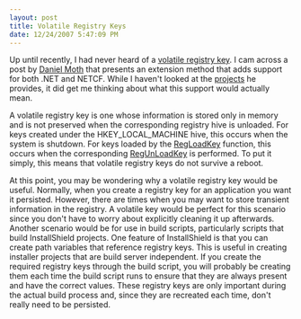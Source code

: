 ```yaml
---
layout: post
title: Volatile Registry Keys
date: 12/24/2007 5:47:09 PM
---
```


Up until recently, I had never heard of a [volatile registry key](http://msdn2.microsoft.com/en-gb/library/ms891450.aspx). I cam across a post by [Daniel Moth](http://www.danielmoth.com/Blog/2007/12/volatile-registrykey.html) that presents an extension method that adds support for both .NET and NETCF. While I haven't looked at the [projects](http://www.danielmoth.com/Blog/VolatileRegSolution.zip) he provides, it did get me thinking about what this support would actually mean.

A volatile registry key is one whose information is stored only in memory and is not preserved when the corresponding registry hive is unloaded. For keys created under the HKEY_LOCAL_MACHINE hive, this occurs when the system is shutdown. For keys loaded by the [RegLoadKey](http://msdn2.microsoft.com/en-gb/library/ms724889(VS.85).aspx) function, this occurs when the corresponding [RegUnLoadKey](http://msdn2.microsoft.com/en-gb/library/ms724924(VS.85).aspx) is performed. To put it simply, this means that volatile registry keys do not survive a reboot.

At this point, you may be wondering why a volatile registry key would be useful. Normally, when you create a registry key for an application you want it persisted. However, there are times when you may want to store transient information in the registry. A volatile key would be perfect for this scenario since you don't have to worry about explicitly cleaning it up afterwards. Another scenario would be for use in build scripts, particularly scripts that build InstallShield projects. One feature of InstallShield is that you can create path variables that reference registry keys. This is useful in creating installer projects that are build server independent. If you create the required registry keys through the build script, you will probably be creating them each time the build script runs to ensure that they are always present and have the correct values. These registry keys are only important during the actual build process and, since they are recreated each time, don't really need to be persisted.
